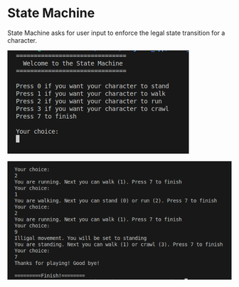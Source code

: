 # State Machine

State Machine asks for user input to enforce the legal state transition for a character.

![alt text](<images/Screenshot from 2024-07-25 13-45-29.png>) 


![alt text](<images/Screenshot from 2024-07-25 13-47-29.png>)

